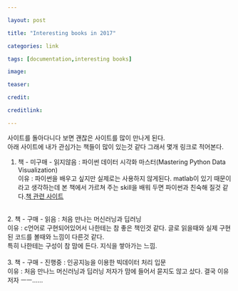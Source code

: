 ```yaml
---

layout: post

title: "Interesting books in 2017"

categories: link

tags: [documentation,interesting books]

image:

teaser:

credit:

creditlink:

---
```


사이트를 돌아다니다 보면 괜찮은 사이트를 많이 만나게 된다.<br>
아래 사이트에 내가 관심가는 책들이 많이 있는것 같다 그래서 몇개 링크로 적어본다.<br>

1. 책 - 미구매 - 읽지않음  : 파이썬 데이터 시각화 마스터(Mastering Python Data Visualization)<br>
이유 : 파이썬을 배우고 싶지만 실제로는 사용하지 않게된다. matlab이 있기 때문이라고 생각하는데 본 책에서 가르쳐 주는 skill을
배워 두면 파이썬과 친숙해 질것 같다.[책 관련 사이트](http://blog.naver.com/hico01/221012880617)<br>
<br>
2. 책 - 구매 - 읽음 : 처음 만나는 머신러닝과 딥러닝<br>
이유 : c언어로 구현되어있어서 나한테는 참 좋은 책인것 같다. 글로 읽을때와 실제 구현된 코드를 볼때와 느낌이 다른것 같다.<br>
특히 나한테는 구성이 참 맘에 든다. 지식을 쌓아가는 느낌.<br>
<br>
3. 책 - 구매 - 진행중 : 인공지능을 이용한 빅데이터 처리 입문<br>
이유 : 처음 만나느 머신러닝과 딥러닝 저자가 맘에 들어서 묻지도 않고 샀다. 결국 이유 저자 ㅡㅡ......<br>
